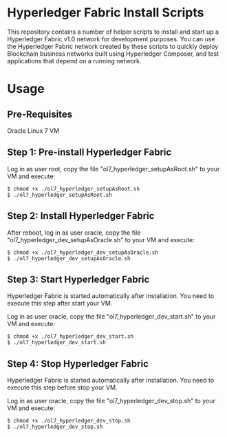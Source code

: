 # Hyperledger Fabric Install Scripts

This repository contains a number of helper scripts to install and start up a Hyperledger Fabric v1.0 network for development purposes. You can use the Hyperledger Fabric network created by these scripts to quickly deploy Blockchain business networks built using Hyperledger Composer, and test applications that depend on a running network.

# Usage

## Pre-Requisites

Oracle Linux 7 VM

## Step 1: Pre-install Hyperledger Fabric

Log in as user root, copy the file "ol7_hyperledger_setupAsRoot.sh" to your VM and execute:

```
$ chmod +x ./ol7_hyperledger_setupAsRoot.sh
$ ./ol7_hyperledger_setupAsRoot.sh
``` 

## Step 2: Install Hyperledger Fabric

After reboot, log in as user oracle, copy the file "ol7_hyperledger_dev_setupAsOracle.sh" to your VM and execute:

```
$ chmod +x ./ol7_hyperledger_dev_setupAsOracle.sh
$ ./ol7_hyperledger_dev_setupAsOracle.sh
``` 

## Step 3: Start Hyperledger Fabric

Hyperledger Fabric is started automatically after installation.
You need to execute this step after start your VM.

Log in as user oracle, copy the file "ol7_hyperledger_dev_start.sh" to your VM and execute:

```
$ chmod +x ./ol7_hyperledger_dev_start.sh
$ ./ol7_hyperledger_dev_start.sh
``` 

## Step 4: Stop Hyperledger Fabric

Hyperledger Fabric is started automatically after installation.
You need to execute this step before stop your VM.

Log in as user oracle, copy the file "ol7_hyperledger_dev_stop.sh" to your VM and execute:

```
$ chmod +x ./ol7_hyperledger_dev_stop.sh
$ ./ol7_hyperledger_dev_stop.sh
``` 